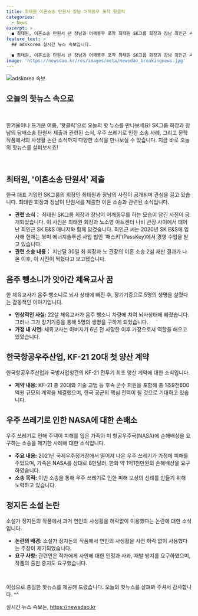 ```yaml
---
title: 최태원 이혼소송 탄원서 장남 어깨동무 포착 핫클릭
categories:
  - News
excerpt: >
  ◼️ 최태원, 이혼소송 탄원서 낸 장남과 어깨동무 포착 최태원 SK그룹 회장과 장남 최인근 씨가 다정한 모습을 공개. 최근 온라인 커뮤니티에 회장의 술자리 포착된 사진도 화제. 장남은 SK E&S 매니저로 활동 중.  ◼️ 음주 뺑소니가 앗아간 체육교사 꿈 20대 체육교사가 음주운전 사고로 뇌사 판정을 받았지만, 장기기증으로 5명을 살림. 가정내 역할도 수행하며 안타까움을 남김.  ◼️ KF-21 20대 첫 양산 계약 한국항공우주산업 KAI가 KF-21 최초 양산 계약 체결로 총 1조9천600억원 투자. ◼️ 가정집 떨어진 우주쓰레기…미국서 NASA에 1억원 손배소 우주 쓰레기로 주택 파손, 1억원 배상 소송 제기됨. 우주개발 경쟁과 함께 우주 쓰레기 피해 보상 논란 확산. ◼️ 전 연인 사생활 무단 인용…정지돈 소설 논란 정지돈 소설에 과거 연인의 사생활 무단 인용 논란, 요구사항 제기되며 출고 중지를 요구함. 소설가와 출판사는 논의 중.
feature_text: >
  ## adskorea 실시간 뉴스 속보입니다.

  ◼️ 최태원, 이혼소송 탄원서 낸 장남과 어깨동무 포착 최태원 SK그룹 회장과 장남 최인근 씨가 다정한 모습을 공개. 최근 온라인 커뮤니티에 회장의 술자리 포착된 사진도 화제. 장남은 SK E&S 매니저로 활동 중.  ◼️ 음주 뺑소니가 앗아간 체육교사 꿈 20대 체육교사가 음주운전 사고로 뇌사 판정을 받았지만, 장기기증으로 5명을 살림. 가정내 역할도 수행하며 안타까움을 남김.  ◼️ KF-21 20대 첫 양산 계약 한국항공우주산업 KAI가 KF-21 최초 양산 계약 체결로 총 1조9천600억원 투자. ◼️ 가정집 떨어진 우주쓰레기…미국서 NASA에 1억원 손배소 우주 쓰레기로 주택 파손, 1억원 배상 소송 제기됨. 우주개발 경쟁과 함께 우주 쓰레기 피해 보상 논란 확산. ◼️ 전 연인 사생활 무단 인용…정지돈 소설 논란 정지돈 소설에 과거 연인의 사생활 무단 인용 논란, 요구사항 제기되며 출고 중지를 요구함. 소설가와 출판사는 논의 중.
image: 'https://newsdao.kr/res/images/meta/newsdao_breakingnews.jpg'
---
```


<p><img src="https://newsdao.kr/res/images/meta/newsdao_breakingnews.jpg" alt="adskorea 속보" /></p>

<h2 data-ke-size="size26">오늘의 핫뉴스 속으로</h2>

<p data-ke-size="size16">&nbsp;</p>

<p>한겨울이나 뜨거운 여름, '핫클릭'으로 오늘의 핫 뉴스를 만나보세요! SK그룹 회장과 장남의 담배소송 탄원서 제출과 관련된 소식, 우주 쓰레기로 인한 소송 사례, 그리고 문학작품에서의 사생활 논란 소식까지 다양한 소식을 만나보실 수 있습니다. 지금 바로 오늘의 핫뉴스를 살펴보시죠! </p>

<p data-ke-size="size16">&nbsp;</p>

<h2 data-ke-size="size26">최태원, '이혼소송 탄원서' 제출</h2>

<p data-ke-size="size16">한국 대표 기업인 SK그룹의 회장인 최태원과 장남의 사진이 공개되며 관심을 끌고 있습니다. 최태원 회장과 장남이 탄원서를 제출한 이혼 소송과 관련된 소식입니다.</p>

<ul>
    <li><b>관련 소식：</b>  최태원 SK그룹 회장과 장남이 어깨동무를 하는 모습이 담긴 사진이 공개되었습니다. 이 사진은 최태원 회장과 노소영 아트센터 나비 관장 사이에서 태어난 최인근 SK E&S 매니저와 함께 담겼습니다. 최인근 씨는 2020년 SK E&S에 입사해 현재는 북미 에너지솔루션 사업 법인 '패스키'(PassKey)에서 경영 수업을 받고 있습니다.</li>
    <li><b>관련 소송 내용：</b> 지난달 30일 최 회장과 노 관장의 이혼 소송 2심 재판 결과가 나온 이후, 이 사진이 찍혔다고 보고됐습니다.</li>
</ul>

<h2 data-ke-size="size26">음주 뺑소니가 앗아간 체육교사 꿈</h2>

<p data-ke-size="size16">한 체육교사가 음주 뺑소니로 뇌사 상태에 빠진 후, 장기기증으로 5명의 생명을 살렸다는 감동적인 이야기입니다.</p>

<ul>
    <li><b>인상적인 사실:</b>  22살 체육교사가 음주 뺑소니 차량에 치여 뇌사상태에 빠졌습니다. 그러나 그가 장기기증을 통해 5명의 생명을 구하게 되었습니다.</li>
    <li><b>가정 내 사연:</b> 체육교사는 아버지가 6년 전 사망한 이후 가장으로서 역할을 해오고 있었습니다.</li>
</ul>

<h2 data-ke-size="size26">한국항공우주산업, KF-21 20대 첫 양산 계약</h2>

<p data-ke-size="size16">한국항공우주산업과 국방사업청간의 KF-21 전투기 최초 양산 계약에 대한 소식입니다.</p>

<ul>
    <li><b>계약 내용:</b> KF-21 총 20대와 기술 교범 등 후속 군수 지원을 포함해 총 1조9천600억원 규모의 계약을 체결했으며, 한국 공군의 핵심 전력이 될 것으로 기대하고 있습니다.</li>
</ul>

<h2 data-ke-size="size26">우주 쓰레기로 인한 NASA에 대한 손배소</h2>

<p data-ke-size="size16">우주 쓰레기로 인해 주택이 피해를 입은 가족이 미 항공우주국(NASA)에 손해배상을 요구하는 소송을 제기한 사례에 대한 소식입니다.</p>

<ul>
    <li><b>주요 내용:</b> 2021년 국제우주정거장에서 떨어져 나온 우주 쓰레기가 가정에 피해를 주었으며, 가족은 NASA를 상대로 8만달러, 한화 약 1억1천만원의 손해배상을 요구하였습니다.</li>
    <li><b>소송 목적:</b> 이번 소송을 통해 우주 쓰레기로 인한 피해 보상의 선례를 만들기 위해 노력하고 있습니다.</li>
</ul>

<h2 data-ke-size="size26">정지돈 소설 논란</h2>

<p data-ke-size="size16">소설가 정지돈의 작품에서 과거 연인의 사생활을 허락없이 이용했다는 논란에 대한 소식입니다.</p>

<ul>
    <li><b>논란의 배경:</b> 소설가 정지돈의 작품에서 연인의 사생활을 사전 허락 없이 사용했다는 주장이 제기되었습니다.</li>
    <li><b>요구 사항:</b> 관련인은 작가에게 사안에 대한 인정과 사과, 재발 방지를 요구하였으며, 작품의 출판 중지도 요구했습니다.</li>
</ul>

<p data-ke-size="size16">&nbsp;</p>

<p>이상으로 충실한 핫뉴스를 제공해 드렸습니다. 오늘의 핫뉴스를 살펴봐 주셔서 감사합니다. ^^</p>
실시간 뉴스 속보는, <a href="https://newsdao.kr" rel="dofollow">https://newsdao.kr</a>


